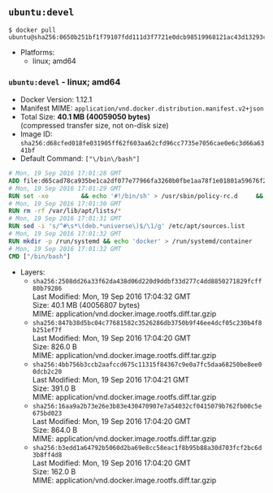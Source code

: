 ## `ubuntu:devel`

```console
$ docker pull ubuntu@sha256:0650b251bf1f79107fdd111d3f7721e0dcb98519968121ac43d13293c91f94bd
```

-	Platforms:
	-	linux; amd64

### `ubuntu:devel` - linux; amd64

-	Docker Version: 1.12.1
-	Manifest MIME: `application/vnd.docker.distribution.manifest.v2+json`
-	Total Size: **40.1 MB (40059050 bytes)**  
	(compressed transfer size, not on-disk size)
-	Image ID: `sha256:d68cfed018fe031905ff62f603aa62cfd96cc7735e7056cae0e6c3d66a6341bf`
-	Default Command: `["\/bin\/bash"]`

```dockerfile
# Mon, 19 Sep 2016 17:01:28 GMT
ADD file:d65cad78ca935be1ca2df077e77966fa3260b0fbe1aa78f1e01801a59676f2dc in / 
# Mon, 19 Sep 2016 17:01:29 GMT
RUN set -xe 		&& echo '#!/bin/sh' > /usr/sbin/policy-rc.d 	&& echo 'exit 101' >> /usr/sbin/policy-rc.d 	&& chmod +x /usr/sbin/policy-rc.d 		&& dpkg-divert --local --rename --add /sbin/initctl 	&& cp -a /usr/sbin/policy-rc.d /sbin/initctl 	&& sed -i 's/^exit.*/exit 0/' /sbin/initctl 		&& echo 'force-unsafe-io' > /etc/dpkg/dpkg.cfg.d/docker-apt-speedup 		&& echo 'DPkg::Post-Invoke { "rm -f /var/cache/apt/archives/*.deb /var/cache/apt/archives/partial/*.deb /var/cache/apt/*.bin || true"; };' > /etc/apt/apt.conf.d/docker-clean 	&& echo 'APT::Update::Post-Invoke { "rm -f /var/cache/apt/archives/*.deb /var/cache/apt/archives/partial/*.deb /var/cache/apt/*.bin || true"; };' >> /etc/apt/apt.conf.d/docker-clean 	&& echo 'Dir::Cache::pkgcache ""; Dir::Cache::srcpkgcache "";' >> /etc/apt/apt.conf.d/docker-clean 		&& echo 'Acquire::Languages "none";' > /etc/apt/apt.conf.d/docker-no-languages 		&& echo 'Acquire::GzipIndexes "true"; Acquire::CompressionTypes::Order:: "gz";' > /etc/apt/apt.conf.d/docker-gzip-indexes 		&& echo 'Apt::AutoRemove::SuggestsImportant "false";' > /etc/apt/apt.conf.d/docker-autoremove-suggests
# Mon, 19 Sep 2016 17:01:30 GMT
RUN rm -rf /var/lib/apt/lists/*
# Mon, 19 Sep 2016 17:01:31 GMT
RUN sed -i 's/^#\s*\(deb.*universe\)$/\1/g' /etc/apt/sources.list
# Mon, 19 Sep 2016 17:01:32 GMT
RUN mkdir -p /run/systemd && echo 'docker' > /run/systemd/container
# Mon, 19 Sep 2016 17:01:32 GMT
CMD ["/bin/bash"]
```

-	Layers:
	-	`sha256:2508dd26a33f62da438d06d220d9ddbf33d277c4dd8850271829fcff80b79286`  
		Last Modified: Mon, 19 Sep 2016 17:04:32 GMT  
		Size: 40.1 MB (40056807 bytes)  
		MIME: application/vnd.docker.image.rootfs.diff.tar.gzip
	-	`sha256:847b38d5bc04c77681582c3526286db3750b9f46ee4dcf05c230b4f8b251ef7f`  
		Last Modified: Mon, 19 Sep 2016 17:04:20 GMT  
		Size: 826.0 B  
		MIME: application/vnd.docker.image.rootfs.diff.tar.gzip
	-	`sha256:4bb756b3ccb2aafccd675c11315f84367c9e0a7fc5daa68250be8ee00dcb2c20`  
		Last Modified: Mon, 19 Sep 2016 17:04:21 GMT  
		Size: 391.0 B  
		MIME: application/vnd.docker.image.rootfs.diff.tar.gzip
	-	`sha256:16aa9a2b73e26e3b83e430470907e7a54032cf0415079b762fb00c5e675bd023`  
		Last Modified: Mon, 19 Sep 2016 17:04:20 GMT  
		Size: 864.0 B  
		MIME: application/vnd.docker.image.rootfs.diff.tar.gzip
	-	`sha256:b3edd1a64792b5060d2ba69e8cc58eac1f8b95b88a30d703fcf2bc6d3b8ff4d8`  
		Last Modified: Mon, 19 Sep 2016 17:04:20 GMT  
		Size: 162.0 B  
		MIME: application/vnd.docker.image.rootfs.diff.tar.gzip
